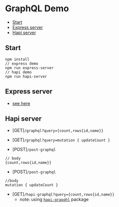 # GraphQL Demo

* [Start](#start)
* [Express server](#express-server)
* [Hapi server](#hapi-server)

## Start
```
npm install
// express demo
npm run express-server
// hapi demo
npm run hapi-server
```

## Express server
- [see here](http://taobaofed.org/blog/2015/11/26/graphql-basics-server-implementation/)

## Hapi server

- [GET]`/graphql?query={count,rows{id,name}}`
- [GET]`/graphql?query=mutation { updateCount }`

- [POST]`/post-graphql`
```
// body
{count,rows{id,name}}
```
- [POST]`/post-graphql`
```
//body
mutation { updateCount }
```

- [GET]`/hapi-graphql?query={count,rows{id,name}}`
	- note: using [`hapi-grapqhl`](https://github.com/SimonDegraeve/hapi-graphql) package
